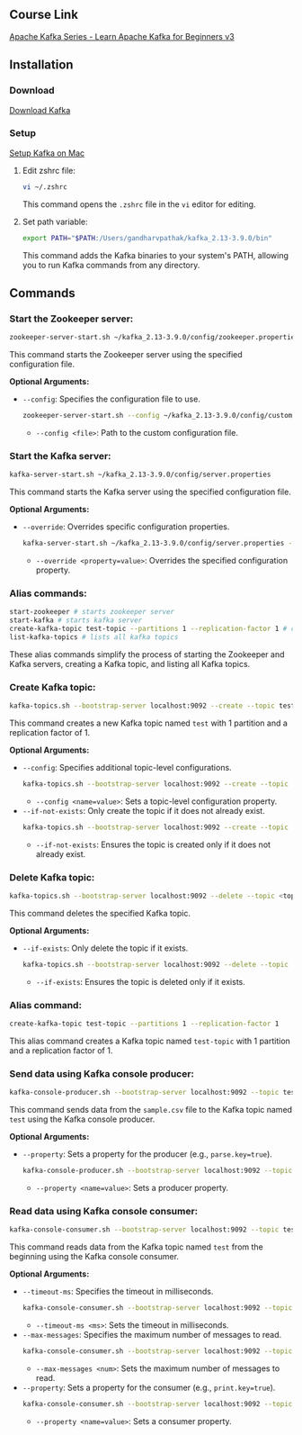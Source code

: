 ## Course Link

[Apache Kafka Series - Learn Apache Kafka for Beginners v3](https://www.udemy.com/course/apache-kafka/?couponCode=ST1MT31025G3)

## Installation 

### Download

[Download Kafka](https://kafka.apache.org/downloads)

### Setup

[Setup Kafka on Mac](https://learn.conduktor.io/kafka/how-to-install-apache-kafka-on-mac/)

1. Edit zshrc file:
    ```sh
    vi ~/.zshrc 
    ```
    This command opens the `.zshrc` file in the `vi` editor for editing.

2. Set path variable:
    ```sh
    export PATH="$PATH:/Users/gandharvpathak/kafka_2.13-3.9.0/bin"
    ```
    This command adds the Kafka binaries to your system's PATH, allowing you to run Kafka commands from any directory.

## Commands

### Start the Zookeeper server:
```sh
zookeeper-server-start.sh ~/kafka_2.13-3.9.0/config/zookeeper.properties
```
This command starts the Zookeeper server using the specified configuration file.

**Optional Arguments:**
- `--config`: Specifies the configuration file to use.
    ```sh
    zookeeper-server-start.sh --config ~/kafka_2.13-3.9.0/config/custom_zookeeper.properties
    ```
    - `--config <file>`: Path to the custom configuration file.

### Start the Kafka server:
```sh
kafka-server-start.sh ~/kafka_2.13-3.9.0/config/server.properties
```
This command starts the Kafka server using the specified configuration file.

**Optional Arguments:**
- `--override`: Overrides specific configuration properties.
    ```sh
    kafka-server-start.sh ~/kafka_2.13-3.9.0/config/server.properties --override log.dirs=/tmp/kafka-logs
    ```
    - `--override <property=value>`: Overrides the specified configuration property.

### Alias commands:
```sh
start-zookeeper # starts zookeeper server
start-kafka # starts kafka server
create-kafka-topic test-topic --partitions 1 --replication-factor 1 # creates topic
list-kafka-topics # lists all kafka topics
```
These alias commands simplify the process of starting the Zookeeper and Kafka servers, creating a Kafka topic, and listing all Kafka topics.

### Create Kafka topic:
```sh
kafka-topics.sh --bootstrap-server localhost:9092 --create --topic test --partitions 1 --replication-factor 1
```
This command creates a new Kafka topic named `test` with 1 partition and a replication factor of 1.

**Optional Arguments:**
- `--config`: Specifies additional topic-level configurations.
    ```sh
    kafka-topics.sh --bootstrap-server localhost:9092 --create --topic test --partitions 1 --replication-factor 1 --config cleanup.policy=compact
    ```
    - `--config <name=value>`: Sets a topic-level configuration property.
- `--if-not-exists`: Only create the topic if it does not already exist.
    ```sh
    kafka-topics.sh --bootstrap-server localhost:9092 --create --topic test --partitions 1 --replication-factor 1 --if-not-exists
    ```
    - `--if-not-exists`: Ensures the topic is created only if it does not already exist.

### Delete Kafka topic:
```sh
kafka-topics.sh --bootstrap-server localhost:9092 --delete --topic <topic_name>
```
This command deletes the specified Kafka topic.

**Optional Arguments:**
- `--if-exists`: Only delete the topic if it exists.
    ```sh
    kafka-topics.sh --bootstrap-server localhost:9092 --delete --topic test --if-exists
    ```
    - `--if-exists`: Ensures the topic is deleted only if it exists.

### Alias command:
```sh
create-kafka-topic test-topic --partitions 1 --replication-factor 1 
```
This alias command creates a Kafka topic named `test-topic` with 1 partition and a replication factor of 1.

### Send data using Kafka console producer:
```sh
kafka-console-producer.sh --bootstrap-server localhost:9092 --topic test < /Users/gandharvpathak/workspace/kafka/kafka/sample.csv 
```
This command sends data from the `sample.csv` file to the Kafka topic named `test` using the Kafka console producer.

**Optional Arguments:**
- `--property`: Sets a property for the producer (e.g., `parse.key=true`).
    ```sh
    kafka-console-producer.sh --bootstrap-server localhost:9092 --topic test --property parse.key=true < /Users/gandharvpathak/workspace/kafka/kafka/sample.csv
    ```
    - `--property <name=value>`: Sets a producer property.

### Read data using Kafka console consumer:
```sh
kafka-console-consumer.sh --bootstrap-server localhost:9092 --topic test --from-beginning
```
This command reads data from the Kafka topic named `test` from the beginning using the Kafka console consumer.

**Optional Arguments:**
- `--timeout-ms`: Specifies the timeout in milliseconds.
    ```sh
    kafka-console-consumer.sh --bootstrap-server localhost:9092 --topic test --from-beginning --timeout-ms 1000
    ```
    - `--timeout-ms <ms>`: Sets the timeout in milliseconds.
- `--max-messages`: Specifies the maximum number of messages to read.
    ```sh
    kafka-console-consumer.sh --bootstrap-server localhost:9092 --topic test --from-beginning --max-messages 10
    ```
    - `--max-messages <num>`: Sets the maximum number of messages to read.
- `--property`: Sets a property for the consumer (e.g., `print.key=true`).
    ```sh
    kafka-console-consumer.sh --bootstrap-server localhost:9092 --topic test --from-beginning --property print.key=true
    ```
    - `--property <name=value>`: Sets a consumer property.

